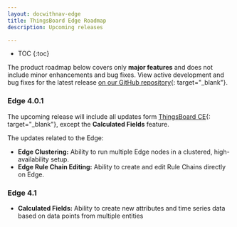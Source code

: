 ```yaml
---
layout: docwithnav-edge
title: ThingsBoard Edge Roadmap
description: Upcoming releases

---
```


* TOC
{:toc}

The product roadmap below covers only **major features** and does not include minor enhancements and bug fixes.
View active development and bug fixes for the latest release [on our GitHub repository](https://github.com/thingsboard/thingsboard-edge/tree/master){: target="_blank"}.

### Edge 4.0.1

The upcoming release will include all updates form [ThingsBoard CE](/docs/reference/roadmap/){: target="_blank"}, except the **Calculated Fields** feature.

The updates related to the Edge:
* **Edge Clustering:** Ability to run multiple Edge nodes in a clustered, high-availability setup.
* **Edge Rule Chain Editing:** Ability to create and edit Rule Chains directly on Edge.

### Edge 4.1

* **Calculated Fields:** Ability to create new attributes and time series data based on data points from multiple entities

